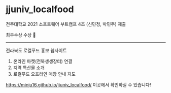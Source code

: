 # jjuniv_localfood

전주대학교 2021 소프트웨어 부트캠프 4조 (신민정, 박민주) 제출

최우수상 수상 🎉

----------------------------------------

전라북도 로컬푸드 홍보 웹사이트

1. 온라인 마켓(전북생생장터) 연결
2. 지역 특산물 소개
3. 로컬푸드 오프라인 매장 안내 지도

https://minju16.github.io/jjuniv_localfood/
이곳에서 확인하실 수 있습니다!
